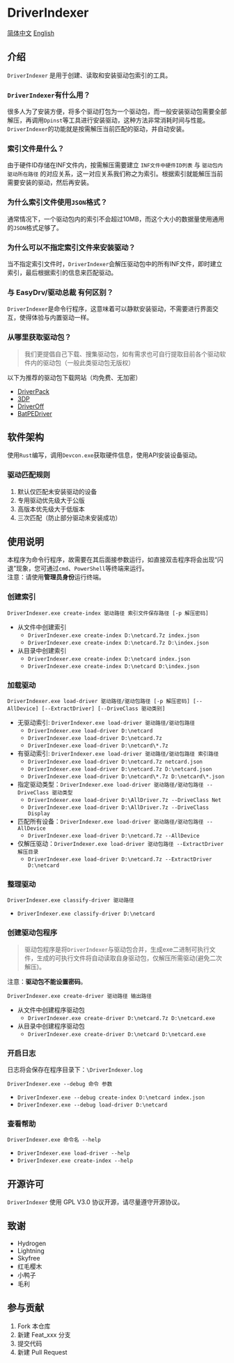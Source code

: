 # DriverIndexer

[简体中文](README.zh.md) [English](README.md)

## 介绍

`DriverIndexer` 是用于创建、读取和安装驱动包索引的工具。

### `DriverIndexer`有什么用？

很多人为了安装方便，将多个驱动打包为一个驱动包，而一般安装驱动包需要全部解压，再调用`Dpinst`等工具进行安装驱动，这种方法非常消耗时间与性能。`DriverIndexer`的功能就是按需解压当前匹配的驱动，并自动安装。

### 索引文件是什么？

由于硬件ID存储在INF文件内，按需解压需要建立 `INF文件中硬件ID列表` 与 `驱动包内驱动所在路径` 的对应关系，这一对应关系我们称之为索引。根据索引就能解压当前需要安装的驱动，然后再安装。

### 为什么索引文件使用`JSON`格式？

通常情况下，一个驱动包内的索引不会超过10MB，而这个大小的数据量使用通用的`JSON`格式足够了。

### 为什么可以不指定索引文件来安装驱动？

当不指定索引文件时，`DriverIndexer`会解压驱动包中的所有INF文件，即时建立索引，最后根据索引的信息来匹配驱动。

### 与 EasyDrv/驱动总裁 有何区别？

`DriverIndexer`是命令行程序，这意味着可以静默安装驱动，不需要进行界面交互，使得体验与内置驱动一样。

### 从哪里获取驱动包？

> 我们更提倡自己下载、搜集驱动包，如有需求也可自行提取目前各个驱动软件内的驱动包（一般此类驱动包无版权）

以下为推荐的驱动包下载网站（均免费、无加密）

- [DriverPack](https://drp.su/en/foradmin?_blank)
- [3DP](https://www.3dpchip.com/3dpchip/3dp/net_down.php?_blank)
- [DriverOff](https://driveroff.net/category/dp?_blank)
- [BatPEDriver](http://forum.ru-board.com/topic.cgi?forum=62&topic=24098&start=71&limit=1&m=1#1?_blank)

## 软件架构

使用`Rust`编写，调用`Devcon.exe`获取硬件信息，使用API安装设备驱动。

### 驱动匹配规则

1. 默认仅匹配未安装驱动的设备
2. 专用驱动优先级大于公版
3. 高版本优先级大于低版本
4. 三次匹配（防止部分驱动未安装成功）

## 使用说明

本程序为命令行程序，故需要在其后面接参数运行，如直接双击程序将会出现“闪退”现象，您可通过`cmd`、`PowerShell`等终端来运行。  
注意：请使用**管理员身份**运行终端。

### 创建索引

`DriverIndexer.exe create-index 驱动路径 索引文件保存路径 [-p 解压密码]`

- 从文件中创建索引
    - `DriverIndexer.exe create-index D:\netcard.7z index.json`
    - `DriverIndexer.exe create-index D:\netcard.7z D:\index.json`
- 从目录中创建索引
    - `DriverIndexer.exe create-index D:\netcard index.json`
    - `DriverIndexer.exe create-index D:\netcard D:\index.json`

### 加载驱动

`DriverIndexer.exe load-driver 驱动路径/驱动包路径 [-p 解压密码] [--AllDevice] [--ExtractDriver] [--DriveClass 驱动类别]`

- 无驱动索引: `DriverIndexer.exe load-driver 驱动路径/驱动包路径`
  - `DriverIndexer.exe load-driver D:\netcard`
  - `DriverIndexer.exe load-driver D:\netcard.7z`
  - `DriverIndexer.exe load-driver D:\netcard\*.7z`
- 有驱动索引: `DriverIndexer.exe load-driver 驱动路径/驱动包路径 索引路径`
  - `DriverIndexer.exe load-driver D:\netcard.7z netcard.json`
  - `DriverIndexer.exe load-driver D:\netcard.7z D:\netcard.json`
  - `DriverIndexer.exe load-driver D:\netcard\*.7z D:\netcard\*.json`
- 指定驱动类型：`DriverIndexer.exe load-driver 驱动路径/驱动包路径 --DriveClass 驱动类型`
  - `DriverIndexer.exe load-driver D:\AllDriver.7z --DriveClass Net`
  - `DriverIndexer.exe load-driver D:\AllDriver.7z --DriveClass Display`
- 匹配所有设备：`DriverIndexer.exe load-driver 驱动路径/驱动包路径 --AllDevice`
  - `DriverIndexer.exe load-driver D:\netcard.7z --AllDevice`
- 仅解压驱动：`DriverIndexer.exe load-driver 驱动包路径 --ExtractDriver 解压目录`
  - `DriverIndexer.exe load-driver D:\netcard.7z --ExtractDriver D:\netcard`

### 整理驱动

`DriverIndexer.exe classify-driver 驱动路径`

- `DriverIndexer.exe classify-driver D:\netcard`

### 创建驱动包程序

> 驱动包程序是将`DriverIndexer`与驱动包合并，生成exe二进制可执行文件，生成的可执行文件将自动读取自身驱动包，仅解压所需驱动(避免二次解压)。

注意：**驱动包不能设置密码**。

`DriverIndexer.exe create-driver 驱动路径 输出路径`

- 从文件中创建程序驱动包
  - `DriverIndexer.exe create-driver D:\netcard.7z D:\netcard.exe`
- 从目录中创建程序驱动包
  - `DriverIndexer.exe create-driver D:\netcard D:\netcard.exe`

### 开启日志

日志将会保存在程序目录下：`\DriverIndexer.log`

`DriverIndexer.exe --debug 命令 参数`

- `DriverIndexer.exe --debug create-index D:\netcard index.json`
- `DriverIndexer.exe --debug load-driver D:\netcard`

### 查看帮助

`DriverIndexer.exe 命令名 --help`

- `DriverIndexer.exe load-driver --help`
- `DriverIndexer.exe create-index --help`

## 开源许可

`DriverIndexer` 使用 GPL V3.0 协议开源，请尽量遵守开源协议。

## 致谢

- Hydrogen
- Lightning
- Skyfree
- 红毛樱木
- 小鸭子
- 毛利

## 参与贡献

1.  Fork 本仓库
2.  新建 Feat_xxx 分支
3.  提交代码
4.  新建 Pull Request
